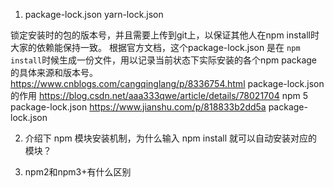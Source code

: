1. package-lock.json
yarn-lock.json

锁定安装时的包的版本号，并且需要上传到git上，以保证其他人在npm install时大家的依赖能保持一致。
根据官方文档，这个package-lock.json 是在 `npm install`时候生成一份文件，用以记录当前状态下实际安装的各个npm package的具体来源和版本号。
https://www.cnblogs.com/cangqinglang/p/8336754.html package-lock.json的作用
https://blog.csdn.net/aaa333qwe/article/details/78021704  npm 5 package-lock.json
https://www.jianshu.com/p/818833b2dd5a  package-lock.json

2. 介绍下 npm 模块安装机制，为什么输入 npm install 就可以自动安装对应的模块？

3. npm2和npm3+有什么区别
